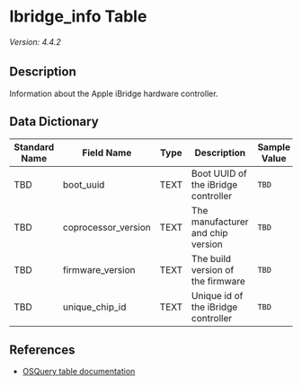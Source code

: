 # Ibridge_info Table
###### Version: 4.4.2

## Description
Information about the Apple iBridge hardware controller.

## Data Dictionary
|Standard Name|Field Name|Type|Description|Sample Value|
|---|---|---|---|---|
|TBD|boot_uuid|TEXT|Boot UUID of the iBridge controller|`TBD`|
|TBD|coprocessor_version|TEXT|The manufacturer and chip version|`TBD`|
|TBD|firmware_version|TEXT|The build version of the firmware|`TBD`|
|TBD|unique_chip_id|TEXT|Unique id of the iBridge controller|`TBD`|

## References
* [OSQuery table documentation](https://osquery.io/schema/current#ibridge_info)
